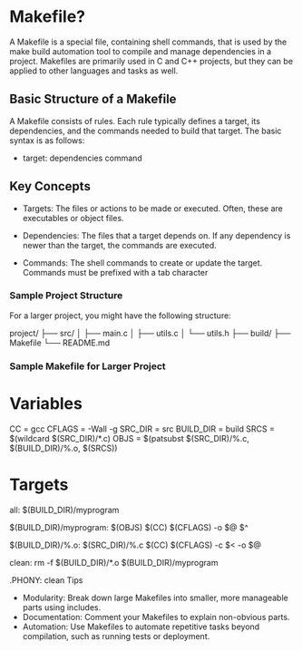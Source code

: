 # Makefile?
A Makefile is a special file, containing shell commands, that is used by the make build automation tool to compile and manage dependencies in a project. Makefiles are primarily used in C and C++ projects, but they can be applied to other languages and tasks as well.

## Basic Structure of a Makefile
A Makefile consists of rules. Each rule typically defines a target, its dependencies, and the commands needed to build that target. The basic syntax is as follows:

* target: dependencies
    command

## Key Concepts
- Targets: The files or actions to be made or executed. Often, these are executables or object files.

- Dependencies: The files that a target depends on. If any dependency is newer than the target, the commands are executed.

- Commands: The shell commands to create or update the target. Commands must be prefixed with a tab character

### Sample Project Structure
For a larger project, you might have the following structure:

project/
├── src/
│   ├── main.c
│   ├── utils.c
│   └── utils.h
├── build/
├── Makefile
└── README.md

### Sample Makefile for Larger Project
# Variables
CC = gcc
CFLAGS = -Wall -g
SRC_DIR = src
BUILD_DIR = build
SRCS = $(wildcard $(SRC_DIR)/*.c)
OBJS = $(patsubst $(SRC_DIR)/%.c, $(BUILD_DIR)/%.o, $(SRCS))

# Targets
all: $(BUILD_DIR)/myprogram

$(BUILD_DIR)/myprogram: $(OBJS)
    $(CC) $(CFLAGS) -o $@ $^

$(BUILD_DIR)/%.o: $(SRC_DIR)/%.c
    $(CC) $(CFLAGS) -c $< -o $@

clean:
    rm -f $(BUILD_DIR)/*.o $(BUILD_DIR)/myprogram

.PHONY: clean
Tips
- Modularity: Break down large Makefiles into smaller, more manageable parts using includes.
- Documentation: Comment your Makefiles to explain non-obvious parts.
- Automation: Use Makefiles to automate repetitive tasks beyond compilation, such as running tests or deployment.
